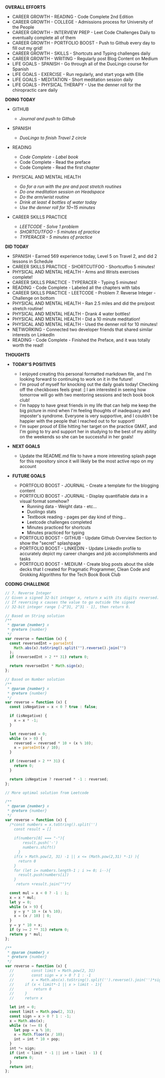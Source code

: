 **OVERALL EFFORTS**

- CAREER GROWTH - READING - Code Complete 2nd Edition
- CAREER GROWTH - COLLEGE - Admissions process for University of the People
- CAREER GROWTH - INTERVIEW PREP - Leet Code Challenges Daily to eventually complete all of them
- CAREER GROWTH - PORTFOLIO BOOST - Push to Github every day to fill out my grid!
- CAREER GROWTH - SKILLS - Shortcuts and Typing challenges daily
- CAREER GROWTH - WRITING - Regularly post Blog Content on Medium
- LIFE GOALS - SPANISH - Go through all of the DuoLingo course for Spanish
- LIFE GOALS - EXERCISE - Run regularly, and start yoga with Ellie
- LIFE GOALS - MEDITATION - Short meditation session daily
- LIFE GOALS - PHYSICAL THERAPY - Use the denner roll for the chiropractic care daily

**DOING TODAY**

- GITHUB

  - _Journal and push to Github_

- SPANISH

  - _DuoLingo to finish Travel 2 circle_

- READING

  - _Code Complete - Label book_
  - Code Complete - Read the preface
  - Code Complete - Read the first chapter

- PHYSICAL AND MENTAL HEALTH

  - _Go for a run with the pre and post stretch routines_
  - _Do one meditation session on Headspace_
  - _Do the arm/wrist routine_
  - _Drink at least 4 bottles of water today_
  - _Use the denner roll for 10~15 minutes_

- CAREER SKILLS PRACTICE
  - _LEETCODE - Solve 1 problem_
  - _SHORTCUTFOO - 5 minutes of practice_
  - _TYPERACER - 5 minutes of practice_

**DID TODAY**

- SPANISH - Earned 569 experience today, Level 5 on Travel 2, and did 2 lessons in Schedule
- CAREER SKILLS PRACTICE - SHORTCUTFOO - Shortcutfoo 5 minutes!
- PHYSICAL AND MENTAL HEALTH - Arms and Wrists exercises complete!
- CAREER SKILLS PRACTICE - TYPERACER - Typing 5 minutes!
- READING - Code Complete - Labeled all the chapters with tabs
- CAREER SKILLS PRACTICE - LEETCODE - Problem 7. Reverse Integer - Challenge on bottom
- PHYSICAL AND MENTAL HEALTH - Ran 2.5 miles and did the pre/post stretch routine!
- PHYSICAL AND MENTAL HEALTH - Drank 4 water bottles!
- PHYSICAL AND MENTAL HEALTH - Did a 10 minute meditation!
- PHYSICAL AND MENTAL HEALTH - Used the denner roll for 10 minutes!
- NETWORKING - Connected two developer friends that shared similar interests on LinkedIn
- READING - Code Complete - Finished the Preface, and it was totally worth the read!

**THOUGHTS**

- **TODAY'S POSITIVES**

  - I enjoyed creating this personal formatted markdown file, and I'm looking forward to continuing to work on it in the future!
  - I'm proud of myself for knocking out the daily goals today! Checking off the checkboxes feels great :] I am interested in seeing how tomorrow will go with two mentoring sessions and tech book book club!
  - I'm happy to have great friends in my life that can help me keep the big picture in mind when I'm feeling thoughts of inadequacy and imposter's syndrome. Everyone is very supportive, and I couldn't be happier with the people that I reached out to for support!
  - I'm super proud of Ellie hitting her target on the practice GMAT, and I'm going to try and support her in studying to the best of my ability on the weekends so she can be successful in her goals!

- **NEXT GOALS**

  - Update the README.md file to have a more interesting splash page for this repository since it will likely be the most active repo on my account

- **FUTURE GOALS**
  - PORTFOLIO BOOST - JOURNAL - Create a template for the blogging content
  - PORTFOLIO BOOST - JOURNAL - Display quantifiable data in a visual format somehow?
    - Running data - Weight data - etc...
    - Duolingo stats
    - Textbook reading - pages per day kind of thing...
    - Leetcode challenges completed
    - Minutes practiced for shortcuts
    - Minutes practiced for typing
  - PORTFOLIO BOOST - GITHUB - Update Github Overview Section to show the "secret" splashpage
  - PORTFOLIO BOOST - LINKEDIN - Update LinkedIn profile to accurately depict my career changes and job accomplishments and tasks
  - PORTFOLIO BOOST - MEDIUM - Create blog posts about the slide decks that I created for Pragmatic Programmer, Clean Code and Grokking Algorithms for the Tech Book Book Club

**CODING CHALLENGE**

```js
// 7. Reverse Integer
// Given a signed 32-bit integer x, return x with its digits reversed.
// If reversing x causes the value to go outside the signed
// 32-bit integer range [-2^31, 2^31 - 1], then return 0.

// Based on String solution
/**
 * @param {number} x
 * @return {number}
 */
var reverse = function (x) {
  const reversedInt = parseInt(
    Math.abs(x).toString().split("").reverse().join("")
  );
  if (reversedInt > 2 ** 31) return 0;

  return reversedInt * Math.sign(x);
};

// Based on Number solution
/**
 * @param {number} x
 * @return {number}
 */
var reverse = function (x) {
  const isNegative = x < 0 ? true : false;

  if (isNegative) {
    x = x * -1;
  }

  let reversed = 0;
  while (x > 0) {
    reversed = reversed * 10 + (x % 10);
    x = parseInt(x / 10);
  }

  if (reversed > 2 ** 31) {
    return 0;
  }

  return isNegative ? reversed * -1 : reversed;
};

// More optimal solution from Leetcode

/**
 * @param {number} x
 * @return {number}
 */
var reverse = function (x) {
  /*const numbers = x.toString().split('')
   	const result = []
    
    if(numbers[0] === "-"){
      	result.push('-')
        numbers.shift()
      }
    if(x > Math.pow(2, 31) -1 || x <= (Math.pow(2,31) *-1) ){
      return 0
    }
    for (let i= numbers.length-1 ; i >= 0; i--){
      result.push(numbers[i])
    }
     return +result.join("")*/

  const mul = x < 0 ? -1 : 1;
  x = x * mul;
  let y = 0;
  while (x > 9) {
    y = y * 10 + (x % 10);
    x = (x / 10) | 0;
  }
  y = y * 10 + x;
  if (y >= 2 ** 31) return 0;
  return y * mul;
};

/**
 * @param {number} x
 * @return {number}
 */
var reverse = function (x) {
  //        const limit = Math.pow(2, 31)
  //        const sign = x > 0 ? 1 : -1
  //        x = Math.abs(x).toString().split('').reverse().join('')*sign
  //     if (x < limit*-1 || x > limit - 1){
  //         return 0
  //     }
  //     return x

  let int = 0;
  const limit = Math.pow(2, 31);
  const sign = x > 0 ? 1 : -1;
  x = Math.abs(x);
  while (x !== 0) {
    let pop = x % 10;
    x = Math.floor(x / 10);
    int = int * 10 + pop;
  }
  int *= sign;
  if (int < limit * -1 || int > limit - 1) {
    return 0;
  }
  return int;
};
```
